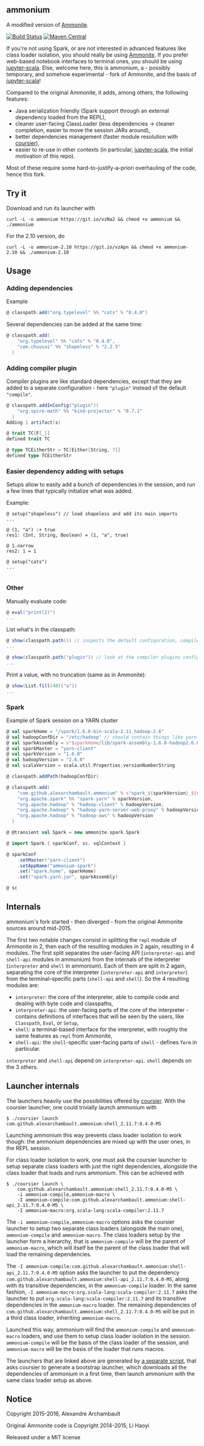 ## ammonium

A modified version of [Ammonite](https://github.com/lihaoyi/Ammonite/).

[![Build Status](https://travis-ci.org/alexarchambault/ammonium.svg)](https://travis-ci.org/alexarchambault/ammonium)
[![Maven Central](https://img.shields.io/maven-central/v/com.github.alexarchambault.ammonium/interpreter_2.11.8.svg)](https://maven-badges.herokuapp.com/maven-central/com.github.alexarchambault.ammonium/interpreter_2.11.8)

If you're not using Spark, or are not interested in advanced features like
class loader isolation, you should really be using [Ammonite](https://github.com/lihaoyi/Ammonite/). If you prefer web-based notebook interfaces to terminal
ones, you should be using [jupyter-scala](https://github.com/alexarchambault/jupyter-scala). Else, welcome here, this is ammonium, a - possibly temporary, and somehow experimental - fork of Ammonite, and the basis of [jupyter-scala](https://github.com/alexarchambault/jupyter-scala)!

Compared to the original Ammonite, it adds, among others, the following features:

* Java serialization friendly (Spark support through an external dependency loaded from the REPL),
* cleaner user-facing ClassLoader (less dependencies -> cleaner completion, easier to move the session JARs around),
* better dependencies management (faster module resolution with [coursier](https://github.com/alexarchambault/coursier)),
* easier to re-use in other contexts (in particular, [jupyter-scala](https://github.com/alexarchambault/jupyter-scala), the initial motivation of this repo).

Most of these require some hard-to-justify-a-priori overhauling of the code, hence this fork.

## Try it

Download and run its launcher with
```
curl -L -o ammonium https://git.io/vzNa2 && chmod +x ammonium && ./ammonium
```

For the 2.10 version, do
```
curl -L -o ammonium-2.10 https://git.io/vzApn && chmod +x ammonium-2.10 && ./ammonium-2.10
```

## Usage

### Adding dependencies

Example

```scala
@ classpath.add("org.typelevel" %% "cats" % "0.4.0")
```

Several dependencies can be added at the same time:
```scala
@ classpath.add(
    "org.typelevel" %% "cats" % "0.4.0",
    "com.chuusai" %% "shapeless" % "2.2.5"
  )
```

### Adding compiler plugin

Compiler plugins are like standard dependencies, except that they are added to a separate
configuration - here `"plugin"` instead of the default `"compile"`.

```scala
@ classpath.addInConfig("plugin")(
    "org.spire-math" %% "kind-projector" % "0.7.1"
  )
Adding 1 artifact(s)

@ trait TC[F[_]]
defined trait TC

@ type TCEitherStr = TC[Either[String, ?]]
defined type TCEitherStr
```

### Easier dependency adding with setups

Setups allow to easily add a bunch of dependencies in the session, and run
a few lines that typically initialize what was added.

Example:

```
@ setup("shapeless") // load shapeless and add its main imports
...

@ (1, "a") :+ true
res1: (Int, String, Boolean) = (1, "a", true)

@ 1.narrow
res2: 1 = 1
```

```
@ setup("cats")
...


```

### Other

Manually evaluate code:
```scala
@ eval("print(2)")
...
```

List what's in the classpath:
```scala
@ show(classpath.path()) // inspects the default configuration, compile
...

@ show(classpath.path("plugin")) // look at the compiler plugins configuration
...
```

Print a value, with no truncation (same as in Ammonite):
```scala
@ show(List.fill(40)("a"))
...
```

### Spark

Example of Spark session on a YARN cluster
```scala
@ val sparkHome = "/spark/1.6.0-bin-scala-2.11_hadoop-2.6"
@ val hadoopConfDir = "/etc/hadoop" // should contain things like yarn-site.xml or hdfs-site.xml
@ val sparkAssembly = s"$sparkHome/lib/spark-assembly-1.6.0-hadoop2.6.0.jar"
@ val sparkMaster = "yarn-client"
@ val sparkVersion = "1.6.0"
@ val hadoopVersion = "2.6.0"
@ val scalaVersion = scala.util.Properties.versionNumberString

@ classpath.addPath(hadoopConfDir)

@ classpath.add(
    "com.github.alexarchambault.ammonium" % s"spark_${sparkVersion}_${scalaVersion}" % "0.4.0-M5",
    "org.apache.spark" %% "spark-yarn" % sparkVersion,
    "org.apache.hadoop" % "hadoop-client" % hadoopVersion,
    "org.apache.hadoop" % "hadoop-yarn-server-web-proxy" % hadoopVersion,
    "org.apache.hadoop" % "hadoop-aws" % hadoopVersion
  )

@ @transient val Spark = new ammonite.spark.Spark

@ import Spark.{ sparkConf, sc, sqlContext }

@ sparkConf
    .setMaster("yarn-client")
    .setAppName("ammonium-spark")
    .set("spark.home", sparkHome)
    .set("spark.yarn.jar", sparkAssembly)

@ sc
```

## Internals

ammonium's fork started - then diverged - from the original Ammonite sources around mid-2015.

The first two notable changes consist in splitting the `repl` module of Ammonite in 2, then
each of the resulting modules in 2 again, resulting in 4 modules. The first split separates
the user-facing API (`interpreter-api` and `shell-api` modules in ammonium) from the internals
of the interpreter (`interpreter` and `shell` in ammonium). Each of them are split in 2 again,
separating the core of the interpreter (`interpreter-api` and `interpreter`) from the
terminal-specific parts (`shell-api` and `shell`). So the 4 resulting modules are:

* `interpreter`: the core of the interpreter, able to compile code and dealing with byte code and classpaths,
* `interpreter-api`: the user-facing parts of the core of the interpreter - contains definitions of interfaces that will be seen by the users, like `Classpath`, `Eval`, or `Setup`,
* `shell`: a terminal-based interface for the interpreter, with roughly the same features as `repl` from Ammonite,
* `shell-api`: the `shell`-specific user-facing parts of `shell` - defines `Term` in particular.

`interpreter` and `shell-api` depend on `interpreter-api`. `shell` depends on the 3 others.

## Launcher internals

The launchers heavily use the possibilities offered by [coursier](https://github.com/alexarchambault/coursier).
With the coursier launcher, one could trivially launch ammonium with
```
$ ./coursier launch com.github.alexarchambault.ammonium:shell_2.11.7:0.4.0-M5
```

Launching ammonium this way prevents class loader isolation to work though: the ammonium dependencies are
mixed up with the user ones, in the REPL session.

For class loader isolation to work, one must ask the coursier launcher to setup separate class loaders
with just the right dependencies, alongside the class loader that loads and runs ammonium. This can be
achieved with
```
$ ./coursier launch \
    com.github.alexarchambault.ammonium:shell_2.11.7:0.4.0-M5 \
    -i ammonium-compile,ammonium-macro \
    -I ammonium-compile:com.github.alexarchambault.ammonium:shell-api_2.11.7:0.4.0-M5 \
    -I ammonium-macro:org.scala-lang:scala-compiler:2.11.7
```

The `-i ammonium-compile,ammonium-macro` options asks the coursier launcher to setup two
separate class loaders (alongside the main one), `ammonium-compile` and `ammonium-macro`.
The class loaders setup by the launcher form a hierarchy, that is `ammonium-compile` will
be the parent of `ammonium-macro`, which will itself be the parent of the class loader
that will load the remaining dependencies.

The `-I ammonium-compile:com.github.alexarchambault.ammonium:shell-api_2.11.7:0.4.0-M5` option
asks the launcher to put the dependency `com.github.alexarchambault.ammonium:shell-api_2.11.7:0.4.0-M5`,
along with its transitive dependencies, in the `ammonium-compile` loader. In the same
fashion, `-I ammonium-macro:org.scala-lang:scala-compiler:2.11.7` asks the launcher to put
`org.scala-lang:scala-compiler:2.11.7` and its transitive dependencies in the `ammonium-macro` loader.
The remaining dependencies of `com.github.alexarchambault.ammonium:shell_2.11.7:0.4.0-M5` will
be put in a third class loader, inheriting `ammonium-macro`.

Launched this way, ammonium will find the `ammonium-compile` and `ammonium-macro` loaders,
and use them to setup class loader isolation in the session. `ammonium-compile` will be
the basis of the class loader of the session, and `ammonium-macro` will be the basis of the
loader that runs macros.

The launchers that are linked above are generated by
[a separate script](https://github.com/alexarchambault/ammonium/blob/master/project/generate-launcher.sh),
that asks coursier to generate a bootstrap launcher, which downloads all the dependencies of
ammonium in a first time, then launch ammonium with the same class loader setup as above.

## Notice

Copyright 2015-2016, Alexandre Archambault

Original Ammonite code is Copyright 2014-2015, Li Haoyi

Released under a MIT license

